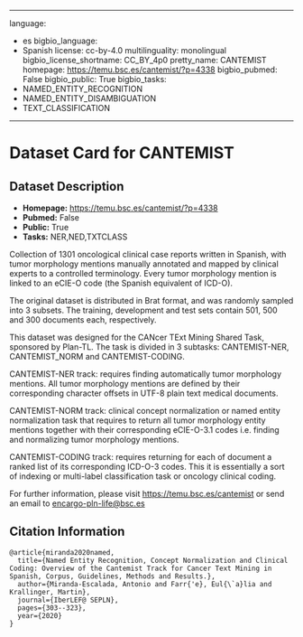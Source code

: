 
---
language: 
- es
bigbio_language: 
- Spanish
license: cc-by-4.0
multilinguality: monolingual
bigbio_license_shortname: CC_BY_4p0
pretty_name: CANTEMIST
homepage: https://temu.bsc.es/cantemist/?p=4338
bigbio_pubmed: False
bigbio_public: True
bigbio_tasks: 
- NAMED_ENTITY_RECOGNITION
- NAMED_ENTITY_DISAMBIGUATION
- TEXT_CLASSIFICATION
---


# Dataset Card for CANTEMIST

## Dataset Description

- **Homepage:** https://temu.bsc.es/cantemist/?p=4338
- **Pubmed:** False
- **Public:** True
- **Tasks:** NER,NED,TXTCLASS


Collection of 1301 oncological clinical case reports written in Spanish, with tumor morphology mentions manually annotated and mapped by clinical experts to a controlled terminology. Every tumor morphology mention is linked to an eCIE-O code (the Spanish equivalent of ICD-O).

The original dataset is distributed in Brat format, and was randomly sampled into 3 subsets. The training, development and test sets contain 501, 500 and 300 documents each, respectively.

This dataset was designed for the CANcer TExt Mining Shared Task, sponsored by Plan-TL. The task is divided in 3 subtasks: CANTEMIST-NER, CANTEMIST_NORM and CANTEMIST-CODING.

CANTEMIST-NER track: requires finding automatically tumor morphology mentions. All tumor morphology mentions are defined by their corresponding character offsets in UTF-8 plain text medical documents. 

CANTEMIST-NORM track: clinical concept normalization or named entity normalization task that requires to return all tumor morphology entity mentions together with their corresponding eCIE-O-3.1 codes i.e. finding and normalizing tumor morphology mentions.

CANTEMIST-CODING track: requires returning for each of document a ranked list of its corresponding ICD-O-3 codes. This it is essentially a sort of indexing or multi-label classification task or oncology clinical coding. 

For further information, please visit https://temu.bsc.es/cantemist or send an email to encargo-pln-life@bsc.es



## Citation Information

```
@article{miranda2020named,
  title={Named Entity Recognition, Concept Normalization and Clinical Coding: Overview of the Cantemist Track for Cancer Text Mining in Spanish, Corpus, Guidelines, Methods and Results.},
  author={Miranda-Escalada, Antonio and Farr{'e}, Eul{\`a}lia and Krallinger, Martin},
  journal={IberLEF@ SEPLN},
  pages={303--323},
  year={2020}
}

```
